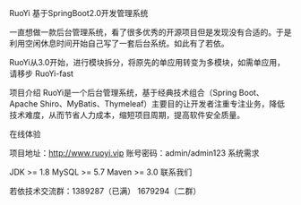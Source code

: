 RuoYi
基于SpringBoot2.0开发管理系统

     

一直想做一款后台管理系统，看了很多优秀的开源项目但是发现没有合适的。于是利用空闲休息时间开始自己写了一套后台系统。如此有了若依。

RuoYi从3.0开始，进行模块拆分，将原先的单应用转变为多模块，如需单应用，请移步 RuoYi-fast

项目介绍
RuoYi是一个后台管理系统，基于经典技术组合（Spring Boot、Apache Shiro、MyBatis、Thymeleaf）主要目的让开发者注重专注业务，降低技术难度，从而节省人力成本，缩短项目周期，提高软件安全质量。

在线体验

项目地址：http://www.ruoyi.vip
账号密码：admin/admin123
系统需求

JDK >= 1.8
MySQL >= 5.7
Maven >= 3.0
联系我们

若依技术交流群：1389287（已满） 1679294（二群）
